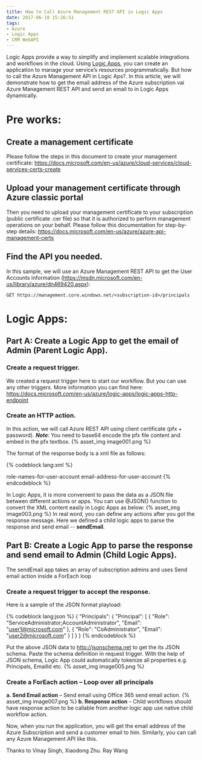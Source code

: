 ```yaml
---
title: How to Call Azure Management REST API in Logic Apps
date: 2017-06-10 15:26:51
tags:
- Azure
- Logic Apps
- CRM WebAPI
---
```

Logic Apps provide a way to simplify and implement scalable integrations and workflows in the cloud. Using [Logic Apps](https://azure.microsoft.com/en-us/services/logic-apps/), you can create an application to manage your service’s resources programmatically. But how to call the Azure Management API in Logic Aps?. In this article, we will demonstrate how to get the email address of the Azure subscription vai Azure Management REST API and send an email to in Logic Apps dynamically.
<!-- more -->
# Pre works:
## Create a management certificate
Please follow the steps in this document to create your management certificate:
https://docs.microsoft.com/en-us/azure/cloud-services/cloud-services-certs-create
## Upload your management certificate through Azure classic portal
Then you need to upload your management certificate to your subscription (public certificate .cer file) so that it is authorized to perform management operations on your behalf. Please follow this documentation for step-by-step details:
https://docs.microsoft.com/en-us/azure/azure-api-management-certs 
## Find the API you needed. 
In this sample, we will use an Azure Management REST API to get the User Accounts information (https://msdn.microsoft.com/en-us/library/azure/dn469420.aspx):
```
GET https://management.core.windows.net/<subscription-id>/principals
```

# Logic Apps:
## Part A: Create a Logic App to get the email of Admin (Parent Logic App). 
### Create a request trigger.
We created a request trigger here to start our workflow. But you can use any other triggers.
More information you can find here: https://docs.microsoft.com/en-us/azure/logic-apps/logic-apps-http-endpoint
### Create an HTTP action.
In this action, we will call Azure REST API using client certificate (pfx + password).
**_Note_**: You need to base64 encode the pfx file content and embed in the pfx textbox.
{% asset_img image001.png %}

The format of the response body is a xml file as follows:

{% codeblock lang:xml %}
<?xml version="1.0" encoding="utf-8"?>
<Principal xmlns=”http://schemas.microsoft.com/windowsazure”>
  <Role>role-names-for-user-account</Role>
  <Email>email-address-for-user-account</Email>
</Principal>
{% endcodeblock %}

In Logic Apps, it is more convenient to pass the data as a JSON file between different actions or apps.
You can use @JSON() function to convert the XML content easily in Logic Apps as below:
{% asset_img image003.png %}
In real word, you can define any actions after you got the response message.
Here we defined a child logic apps to parse the response and send email -- **sendEmail**.
## Part B: Create a Logic App to parse the response and send email to Admin (Child Logic Apps).
The sendEmail app takes an array of subscription admins and uses Send email action inside a ForEach loop
### Create a request trigger to accept the response.
Here is a sample of the JSON format playload:

{% codeblock lang:json %}
{
  "Principals": {
    "Principal": [
      {
        "Role": "ServiceAdministrator;AccountAdministrator",
        "Email": "user1@microsoft.com"
      },
      {
        "Role": "CoAdministrator",
        "Email": "user2@microsoft.com"
      }
    ]
  }
}
{% endcodeblock %}

Put the above JSON data to http://jsonschema.net to get the its JSON schema.
Paste the schema definition in request trigger. With the help of JSON schema, Logic App could automatically tokenize all properties e.g. Principals, EmailId etc.
{% asset_img image005.png %}
### Create a ForEach action – Loop over all principals
**a. Send Email action** – Send email using Office 365 send email action.
{% asset_img image007.png %}
**b. Response action** – Child workflows should have response action to be callable from another logic app use native child workflow action.

Now, when you run the application, you will get the email address of the Azure Subscription and send a customer email to him. Similarly, you can call any Azure Management API like this.

Thanks to Vinay Singh, Xiaodong Zhu.
Ray Wang 

